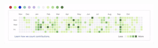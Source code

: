 <p align="center">
<img src="https://github.com/art4829/art4829/blob/master/Hello.gif"/>
<br>
</p>

